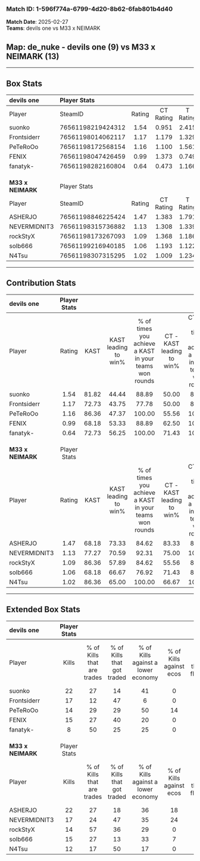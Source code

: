 ### Match ID: 1-596f774a-6799-4d20-8b62-6fab801b4d40  
**Match Date**: 2025-02-27  
**Teams**: devils one vs M33 x NEIMARK  

## **Map**: de_nuke - devils one (9) vs M33 x NEIMARK (13)  
---  

## Box Stats  

| **devils one**    | Player Stats      |        |           |          |       |       |       |         |        |      |     |
| :- | :- | :-: | :-: | :-: | :-: | :-: | :-: | :-: | :-: | :-: | :-: |
| Player            | SteamID           | Rating | CT Rating | T Rating | KAST  |  ADR  | Kills | Assists | Deaths | K/D  | HS% |
| suonko            | 76561198219424312 |  1.54  |   0.951   |  2.415   | 81.82 | 109.3 |  22   |    6    |   15   | 1.47 | 59  |
| Frontsiderr       | 76561198014062117 |  1.17  |   1.179   |  1.329   | 72.73 | 72.5  |  17   |    3    |   14   | 1.21 | 41  |
| PeTeRoOo          | 76561198172568154 |  1.16  |   1.100   |  1.561   | 86.36 | 91.4  |  14   |    9    |   17   | 0.82 | 42  |
| FENIX             | 76561198047426459 |  0.99  |   1.373   |  0.749   | 68.18 | 80.3  |  15   |    5    |   18   | 0.83 | 53  |
| fanatyk-          | 76561198282160804 |  0.64  |   0.473   |  1.166   | 72.73 | 49.5  |   8   |    3    |   18   | 0.44 | 50  |
|                   |                   |        |           |          |       |       |       |         |        |      |     |
|                   |                   |        |           |          |       |       |       |         |        |      |     |
|                   |                   |        |           |          |       |       |       |         |        |      |     |
| **M33 x NEIMARK** | Player Stats      |        |           |          |       |       |       |         |        |      |     |
| Player            | SteamID           | Rating | CT Rating | T Rating | KAST  |  ADR  | Kills | Assists | Deaths | K/D  | HS% |
| ASHERJO           | 76561198846225424 |  1.47  |   1.383   |  1.791   | 68.18 | 105.2 |  22   |    6    |   13   | 1.69 | 63  |
| NEVERMIDNIT3      | 76561198315736882 |  1.13  |   1.308   |  1.339   | 77.27 | 78.5  |  17   |    5    |   18   | 0.94 | 41  |
| rockStyX          | 76561198173267093 |  1.09  |   1.368   |  1.186   | 86.36 | 60.4  |  14   |    3    |   15   | 0.93 | 57  |
| solb666           | 76561199216940185 |  1.06  |   1.193   |  1.122   | 68.18 | 80.7  |  15   |    3    |   15   | 1.00 | 66  |
| N4Tsu             | 76561198307315295 |  1.02  |   1.009   |  1.234   | 86.36 | 69.5  |  12   |   11    |   17   | 0.71 | 50  |
---  

## Contribution Stats  

| **devils one**    | Player Stats |       |                      |                                                        |                           |                                                             |                          |                                                            |
| :- | :-: | :-: | :-: | :-: | :-: | :-: | :-: | :-: |
| Player            |    Rating    | KAST  | KAST leading to win% | % of times you achieve a KAST in your teams won rounds | CT - KAST leading to win% | CT - % of times you achieve a KAST in your teams won rounds | T - KAST leading to win% | T - % of times you achieve a KAST in your teams won rounds |
| suonko            |     1.54     | 81.82 |        44.44         |                         88.89                          |           50.00           |                            80.00                            |          40.00           |                           100.00                           |
| Frontsiderr       |     1.17     | 72.73 |        43.75         |                         77.78                          |           50.00           |                            80.00                            |          37.50           |                           75.00                            |
| PeTeRoOo          |     1.16     | 86.36 |        47.37         |                         100.00                         |           55.56           |                           100.00                            |          40.00           |                           100.00                           |
| FENIX             |     0.99     | 68.18 |        53.33         |                         88.89                          |           62.50           |                           100.00                            |          42.86           |                           75.00                            |
| fanatyk-          |     0.64     | 72.73 |        56.25         |                         100.00                         |           71.43           |                           100.00                            |          44.44           |                           100.00                           |
|                   |              |       |                      |                                                        |                           |                                                             |                          |                                                            |
|                   |              |       |                      |                                                        |                           |                                                             |                          |                                                            |
|                   |              |       |                      |                                                        |                           |                                                             |                          |                                                            |
| **M33 x NEIMARK** | Player Stats |       |                      |                                                        |                           |                                                             |                          |                                                            |
| Player            |    Rating    | KAST  | KAST leading to win% | % of times you achieve a KAST in your teams won rounds | CT - KAST leading to win% | CT - % of times you achieve a KAST in your teams won rounds | T - KAST leading to win% | T - % of times you achieve a KAST in your teams won rounds |
| ASHERJO           |     1.47     | 68.18 |        73.33         |                         84.62                          |           83.33           |                            83.33                            |          66.67           |                           85.71                            |
| NEVERMIDNIT3      |     1.13     | 77.27 |        70.59         |                         92.31                          |           75.00           |                           100.00                            |          66.67           |                           85.71                            |
| rockStyX          |     1.09     | 86.36 |        57.89         |                         84.62                          |           55.56           |                            83.33                            |          60.00           |                           85.71                            |
| solb666           |     1.06     | 68.18 |        66.67         |                         76.92                          |           71.43           |                            83.33                            |          62.50           |                           71.43                            |
| N4Tsu             |     1.02     | 86.36 |        65.00         |                         100.00                         |           66.67           |                           100.00                            |          63.64           |                           100.00                           |
---  

## Extended Box Stats  

| **devils one**    | Player Stats |                            |                            |                                    |                         |                              |                                 |        |                             |                                     |                          |                               |                            |
| :- | :-: | :-: | :-: | :-: | :-: | :-: | :-: | :-: | :-: | :-: | :-: | :-: | :-: |
| Player            |    Kills     | % of Kills that are trades | % of Kills that got traded | % of Kills against a lower economy | % of Kills against ecos | % of Kills that are flawless | % of Kills that are close duels | Deaths | % of Deaths that get traded | % of Deaths against a lower economy | % of Deaths against ecos | % of Deaths that are flawless | % of Deaths that are close |
| suonko            |      22      |             27             |             14             |                 41                 |            0            |              50              |                0                |   15   |             20              |                 20                  |            0             |              53               |             13             |
| Frontsiderr       |      17      |             12             |             47             |                 6                  |            0            |              71              |               12                |   14   |             29              |                 29                  |            0             |              64               |             0              |
| PeTeRoOo          |      14      |             29             |             29             |                 50                 |           14            |              50              |               14                |   17   |             41              |                 29                  |            6             |              71               |             0              |
| FENIX             |      15      |             27             |             40             |                 20                 |            0            |              60              |                7                |   18   |             22              |                 17                  |            0             |              61               |             11             |
| fanatyk-          |      8       |             50             |             25             |                 25                 |            0            |              50              |                0                |   18   |             33              |                 17                  |            0             |              56               |             11             |
|                   |              |                            |                            |                                    |                         |                              |                                 |        |                             |                                     |                          |                               |                            |
|                   |              |                            |                            |                                    |                         |                              |                                 |        |                             |                                     |                          |                               |                            |
|                   |              |                            |                            |                                    |                         |                              |                                 |        |                             |                                     |                          |                               |                            |
| **M33 x NEIMARK** | Player Stats |                            |                            |                                    |                         |                              |                                 |        |                             |                                     |                          |                               |                            |
| Player            |    Kills     | % of Kills that are trades | % of Kills that got traded | % of Kills against a lower economy | % of Kills against ecos | % of Kills that are flawless | % of Kills that are close duels | Deaths | % of Deaths that get traded | % of Deaths against a lower economy | % of Deaths against ecos | % of Deaths that are flawless | % of Deaths that are close |
| ASHERJO           |      22      |             27             |             18             |                 36                 |           18            |              55              |                9                |   13   |             31              |                 46                  |            15            |              92               |             0              |
| NEVERMIDNIT3      |      17      |             24             |             47             |                 35                 |           24            |              47              |                6                |   18   |             44              |                 22                  |            11            |              56               |             6              |
| rockStyX          |      14      |             57             |             36             |                 29                 |            0            |              86              |                7                |   15   |             27              |                 13                  |            7             |              53               |             0              |
| solb666           |      15      |             27             |             13             |                 33                 |            7            |              53              |               13                |   15   |             27              |                 20                  |            7             |              53               |             13             |
| N4Tsu             |      12      |             17             |             50             |                 17                 |            0            |              75              |                0                |   17   |             24              |                 24                  |            6             |              53               |             12             |
